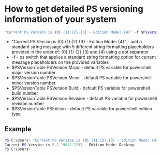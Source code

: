 # How to get detailed PS versioning information of your system

```Powershell
"Current PS Version is {0}.{1}.{2}.{3} - Edition Mode: {4}" -f $PSVersionTable.PSVersion.Major,$PSVersionTable.PSVersion.Minor,$PSVersionTable.PSVersion.Build,$PSVersionTable.PSVersion.Revision,$PSVersionTable.PSEdition
```
- "Current PS Version is {0}.{1}.{2}.{3} - Edition Mode: {4}" - add a standard string message with 5 different string formatting placeholders provided in the order of: {0} {1} {2} {3} and {4} using a dot separator
- -f - ps switch that applies a standard string formatting option for current message placeholders on the provided variables
- $PSVersionTable.PSVersion.Major - default PS variable for powershell major version number
- $PSVersionTable.PSVersion.Minor - default PS variable for powershell minor version number
- $PSVersionTable.PSVersion.Build - default PS variable for powershell build number
- $PSVersionTable.PSVersion.Revision - default PS variable for powershell revision number
- $PSVersionTable.PSEdition - default PS variable for powershell edition type


## Example

```Powershell
PS C:\Users> "Current PS Version is {0}.{1}.{2}.{3} - Edition Mode: {4}" -f $PSVersionTable.PSVersion.Major,$PSVersionTable.PSVersion.Minor,$PSVersionTable.PSVersion.Build,$PSVersionTable.PSVersion.Revision,$PSVersionTable.PSEdition
Current PS Version is 5.1.19041.1237 - Edition Mode: Desktop
PS C:\Users>
```
